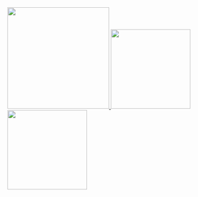 <a href="/">
  <img height="230em" src="https://github-profile-summary-cards.vercel.app/api/cards/profile-details?username=throwingpotman&theme=github">
  <img height="180em" src="https://github-readme-stats.vercel.app/api?username=throwingpotman&show_icons=true&include_all_commits=true&count_private=true" />
  <img height="180em" src="https://github-readme-stats.vercel.app/api/top-langs?username=throwingpotman&layout=compact&exclude_repo=Android_Homework,rinchannowww.github.io&langs_count=8" />
</a>
